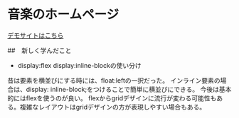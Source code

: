 # 音楽のホームページ

[デモサイトはこちら](https://taku-web3.com/project/music-lp/index.html)

##　新しく学んだこと
- display:flex display:inline-blockの使い分け

昔は要素を横並びにする時には、float:leftの一択だった。
インライン要素の場合は、display: inline-block;をつけることで簡単に横並びにできる。
今後は基本的にはflexを使うのが良い。
flexからgridデザインに流行が変わる可能性もある。複雑なレイアウトはgridデザインの方が表現しやすい場合もある。
